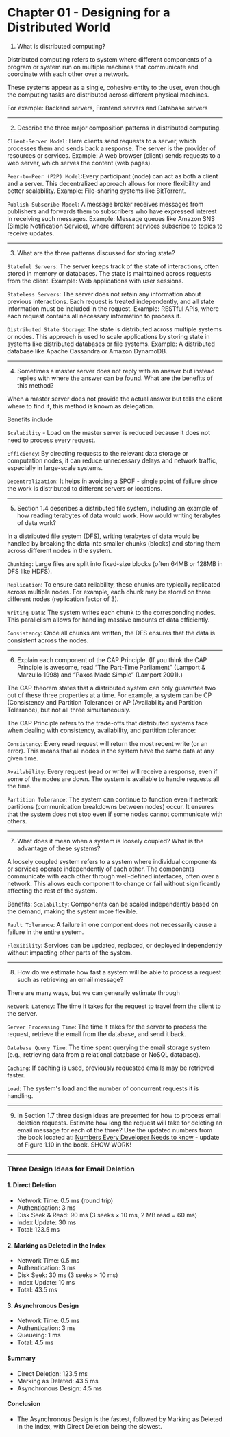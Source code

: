 # Chapter 01 - Designing for a Distributed World


1. What is distributed computing?

Distributed computing refers to system where different components of a program or system run on multiple machines that communicate and coordinate with each other over a network. 

These systems appear as a single, cohesive entity to the user, even though the computing tasks are distributed across different physical machines.

For example: Backend servers, Frontend servers and Database servers

---

2. Describe the three major composition patterns in distributed computing.

`Client-Server Model`: Here clients send requests to a server, which processes them and sends back a response. The server is the provider of resources or services.
Example: A web browser (client) sends requests to a web server, which serves the content (web pages).

`Peer-to-Peer (P2P) Model`:Every participant (node) can act as both a client and a server. This decentralized approach allows for more flexibility and better scalability.
Example: File-sharing systems like BitTorrent.

`Publish-Subscribe Model`: A message broker receives messages from publishers and forwards them to subscribers who have expressed interest in receiving such messages.
Example: Message queues like Amazon SNS (Simple Notification Service), where different services subscribe to topics to receive updates.

---

3. What are the three patterns discussed for storing state?

`Stateful Servers`: The server keeps track of the state of interactions, often stored in memory or databases. The state is maintained across requests from the client.
Example: Web applications with user sessions.

`Stateless Servers`: The server does not retain any information about previous interactions. Each request is treated independently, and all state information must be included in the request.
Example: RESTful APIs, where each request contains all necessary information to process it.

`Distributed State Storage`: The state is distributed across multiple systems or nodes. This approach is used to scale applications by storing state in systems like distributed databases or file systems.
Example: A distributed database like Apache Cassandra or Amazon DynamoDB.

---


4. Sometimes a master server does not reply with an answer but instead replies with where the answer can be found. What are the benefits of this method?

When a master server does not provide the actual answer but tells the client where to find it, this method is known as delegation.

Benefits include

`Scalability` - Load on the master server is reduced because it does not need to process every request.

`Efficiency`: By directing requests to the relevant data storage or computation nodes, it can reduce unnecessary delays and network traffic, especially in large-scale systems.

`Decentralization`: It helps in avoiding a SPOF - single point of failure since the work is distributed to different servers or locations.

---

5. Section 1.4 describes a distributed file system, including an example of how reading terabytes of data would work. How would writing terabytes of data work?

In a distributed file system (DFS), writing terabytes of data would be handled by breaking the data into smaller chunks (blocks) and storing them across different nodes in the system.

`Chunking`: Large files are split into fixed-size blocks (often 64MB or 128MB in DFS like HDFS).

`Replication`: To ensure data reliability, these chunks are typically replicated across multiple nodes. For example, each chunk may be stored on three different nodes (replication factor of 3).

`Writing Data`: The system writes each chunk to the corresponding nodes. This parallelism allows for handling massive amounts of data efficiently.

`Consistency`: Once all chunks are written, the DFS ensures that the data is consistent across the nodes.

---


6. Explain each component of the CAP Principle. (If you think the CAP Principle is awesome, read “The Part-Time Parliament” (Lamport & Marzullo 1998) and “Paxos Made Simple” (Lamport 2001).)

The CAP theorem states that a distributed system can only guarantee two out of these three properties at a time. For example, a system can be CP (Consistency and Partition Tolerance) or AP (Availability and Partition Tolerance), but not all three simultaneously.

The CAP Principle refers to the trade-offs that distributed systems face when dealing with consistency, availability, and partition tolerance:

`Consistency`: Every read request will return the most recent write (or an error). This means that all nodes in the system have the same data at any given time.

`Availability`: Every request (read or write) will receive a response, even if some of the nodes are down. The system is available to handle requests all the time.

`Partition Tolerance`: The system can continue to function even if network partitions (communication breakdowns between nodes) occur. It ensures that the system does not stop even if some nodes cannot communicate with others.

---

7. What does it mean when a system is loosely coupled? What is the advantage of these systems?

A loosely coupled system refers to a system where individual components or services operate independently of each other. The components communicate with each other through well-defined interfaces, often over a network. This allows each component to change or fail without significantly affecting the rest of the system.

Benefits:
`Scalability`: Components can be scaled independently based on the demand, making the system more flexible.

`Fault Tolerance`: A failure in one component does not necessarily cause a failure in the entire system.

`Flexibility`: Services can be updated, replaced, or deployed independently without impacting other parts of the system.

---

8. How do we estimate how fast a system will be able to process a request such as retrieving an email message?

There are many ways, but we can generally estimate through

`Network Latency`: The time it takes for the request to travel from the client to the server.

`Server Processing Time`: The time it takes for the server to process the request, retrieve the email from the database, and send it back.

`Database Query Time`: The time spent querying the email storage system (e.g., retrieving data from a relational database or NoSQL database).

`Caching`: If caching is used, previously requested emails may be retrieved faster.

`Load`: The system's load and the number of concurrent requests it is handling.

---

9. In Section 1.7 three design ideas are presented for how to process email deletion requests. Estimate how long the request will take for deleting an email message for each of the three?  Use the updated numbers from the book located at: [Numbers Every Developer Needs to know](https://colin-scott.github.io/personal_website/research/interactive_latency.html "Link to numbers every developer needs to know") - update of Figure 1.10 in the book. SHOW WORK!

---

### Three Design Ideas for Email Deletion

#### 1. Direct Deletion

- Network Time: 0.5 ms (round trip)
- Authentication: 3 ms
- Disk Seek & Read: 90 ms (3 seeks × 10 ms, 2 MB read = 60 ms)
- Index Update: 30 ms
- Total: 123.5 ms

#### 2. Marking as Deleted in the Index

- Network Time: 0.5 ms
- Authentication: 3 ms
- Disk Seek: 30 ms (3 seeks × 10 ms)
- Index Update: 10 ms
- Total: 43.5 ms

#### 3. Asynchronous Design

- Network Time: 0.5 ms
- Authentication: 3 ms
- Queueing: 1 ms
- Total: 4.5 ms

#### Summary

- Direct Deletion: 123.5 ms
- Marking as Deleted: 43.5 ms
- Asynchronous Design: 4.5 ms

#### Conclusion

- The Asynchronous Design is the fastest, followed by Marking as Deleted in the Index, with Direct Deletion being the slowest.

